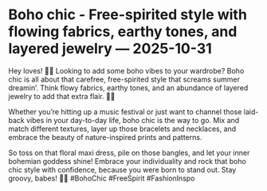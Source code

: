 # Boho chic - Free-spirited style with flowing fabrics, earthy tones, and layered jewelry — 2025-10-31

Hey loves! 🌻✨ Looking to add some boho vibes to your wardrobe? Boho chic is all about that carefree, free-spirited style that screams summer dreamin’. Think flowy fabrics, earthy tones, and an abundance of layered jewelry to add that extra flair. 🌿💫

Whether you’re hitting up a music festival or just want to channel those laid-back vibes in your day-to-day life, boho chic is the way to go. Mix and match different textures, layer up those bracelets and necklaces, and embrace the beauty of nature-inspired prints and patterns.

So toss on that floral maxi dress, pile on those bangles, and let your inner bohemian goddess shine! Embrace your individuality and rock that boho chic style with confidence, because you were born to stand out. Stay groovy, babes! 💖🌈 #BohoChic #FreeSpirit #FashionInspo